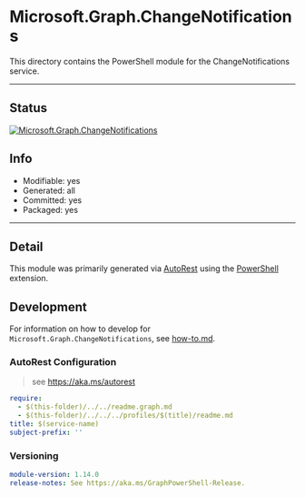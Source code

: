 <!-- region Generated -->
# Microsoft.Graph.ChangeNotifications
This directory contains the PowerShell module for the ChangeNotifications service.

---
## Status
[![Microsoft.Graph.ChangeNotifications](https://img.shields.io/powershellgallery/v/Microsoft.Graph.ChangeNotifications.svg?style=flat-square&label=Microsoft.Graph.ChangeNotifications "Microsoft.Graph.ChangeNotifications")](https://www.powershellgallery.com/packages/Microsoft.Graph.ChangeNotifications/)

## Info
- Modifiable: yes
- Generated: all
- Committed: yes
- Packaged: yes

---
## Detail
This module was primarily generated via [AutoRest](https://github.com/Azure/autorest) using the [PowerShell](https://github.com/Azure/autorest.powershell) extension.

## Development
For information on how to develop for `Microsoft.Graph.ChangeNotifications`, see [how-to.md](how-to.md).
<!-- endregion -->

### AutoRest Configuration

> see https://aka.ms/autorest

``` yaml
require:
  - $(this-folder)/../../readme.graph.md
  - $(this-folder)/../../../profiles/$(title)/readme.md
title: $(service-name)
subject-prefix: ''
```
### Versioning

``` yaml
module-version: 1.14.0
release-notes: See https://aka.ms/GraphPowerShell-Release.
```
